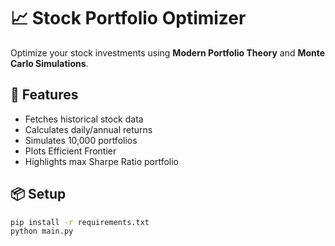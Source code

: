 # 📈 Stock Portfolio Optimizer

Optimize your stock investments using **Modern Portfolio Theory** and **Monte Carlo Simulations**.

## 🚀 Features
- Fetches historical stock data
- Calculates daily/annual returns
- Simulates 10,000 portfolios
- Plots Efficient Frontier
- Highlights max Sharpe Ratio portfolio

## 📦 Setup
```bash
pip install -r requirements.txt
python main.py
